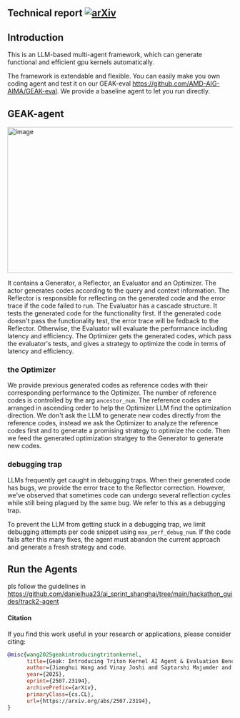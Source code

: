 ## Technical report [![arXiv](https://img.shields.io/badge/arXiv-2507.23194-b31b1b.svg)](https://arxiv.org/abs/2507.23194)

## Introduction

This is an LLM-based multi-agent framework, which can generate functional and efficient gpu kernels automatically.

The framework is extendable and flexible. You can easily make you own coding agent and test it on our GEAK-eval https://github.com/AMD-AIG-AIMA/GEAK-eval.
We provide a baseline agent to let you run directly.

## GEAK-agent
<img width="608" height="327" alt="image" src="https://github.com/user-attachments/assets/a16f022e-6371-45ac-8159-59abf9df4972" />

It contains a Generator, a Reflector, an Evaluator and an Optimizer. The actor generates codes according to the query and context information. The Reflector is responsible for reflecting on the generated code and the error trace if the code failed to run. The Evaluator has a cascade structure. It tests the generated code for the functionality first. If the generated code doesn't pass the functionality test, the error trace will be fedback to the Reflector. Otherwise, the Evaluator will evaluate the performance including latency and efficiency. The Optimizer gets the generated codes, which pass the evaluator's tests, and gives a strategy to optimize the code in terms of latency and efficiency.

### the Optimizer
We provide previous generated codes as reference codes with their corresponding performance to the Optimizer. The number of reference codes is controlled by the arg  `ancestor_num`. The reference codes are arranged in ascending order to help the Optimizer LLM find the optimization direction. We don't ask the LLM to generate new codes directly from the reference codes, instead we ask the Optimizer to analyze the reference codes first and to generate a promising strategy to optimize the code. Then we feed the generated optimization stratgey to the Generator to generate new codes.

### debugging trap
LLMs frequently get caught in debugging traps. When their generated code has bugs, we provide the error trace to the Reflector correction. However, we've observed that sometimes code can undergo several reflection cycles while still being plagued by the same bug. We refer to this as a debugging trap.

To prevent the LLM from getting stuck in a debugging trap, we limit debugging attempts per code snippet using `max_perf_debug_num`. If the code fails after this many fixes, the agent must abandon the current approach and generate a fresh strategy and code.

## Run the Agents

pls follow the guidelines in https://github.com/danielhua23/ai_sprint_shanghai/tree/main/hackathon_guides/track2-agent

#### Citation
If you find this work useful in your research or applications, please consider citing:

```bibtex
@misc{wang2025geakintroducingtritonkernel,
      title={Geak: Introducing Triton Kernel AI Agent & Evaluation Benchmarks}, 
      author={Jianghui Wang and Vinay Joshi and Saptarshi Majumder and Xu Chao and Bin Ding and Ziqiong Liu and Pratik Prabhanjan Brahma and Dong Li and Zicheng Liu and Emad Barsoum},
      year={2025},
      eprint={2507.23194},
      archivePrefix={arXiv},
      primaryClass={cs.CL},
      url={https://arxiv.org/abs/2507.23194}, 
}
```
